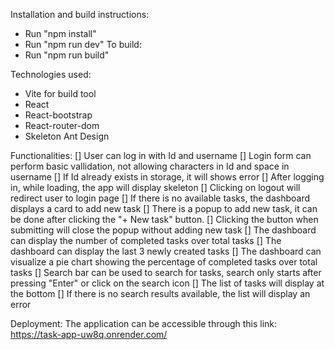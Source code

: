 Installation and build instructions: 
- Run "npm install"
- Run "npm run dev"
To build: 
- Run "npm run build"

Technologies used: 
- Vite for build tool
- React
- React-bootstrap
- React-router-dom
- Skeleton Ant Design 

Functionalities: 
[] User can log in with Id and username
[] Login form can perform basic vallidation, not allowing characters in Id and space in username
[] If Id already exists in storage, it will shows error
[] After logging in, while loading, the app will display skeleton
[] Clicking on logout will redirect user to login page
[] If there is no available tasks, the dashboard displays a card to add new task
[] There is a popup to add new task, it can be done after clicking the "+ New task" button. 
[] Clicking the button when submitting will close the popup without adding new task
[] The dashboard can display the number of completed tasks over total tasks
[] The dashboard can display the last 3 newly created tasks
[] The dashboard can visualize a pie chart showing the percentage of completed tasks over total tasks
[] Search bar can be used to search for tasks, search only starts after pressing "Enter" or click on the search icon
[] The list of tasks will display at the bottom
[] If there is no search results available, the list will display an error

Deployment: 
The application can be accessible through this link: 
https://task-app-uw8q.onrender.com/ 
